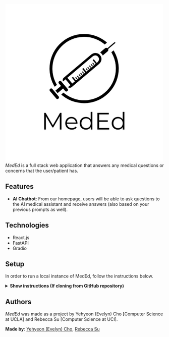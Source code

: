 ![MedEd Logo](./frontend/src/MedEd_logo.png)
_MedEd_ is a full stack web application that answers any medical questions or concerns that the user/patient has.

## Features

- **AI Chatbot**: From our homepage, users will be able to ask questions to the AI medical assistant and receive answers (also based on your previous prompts as well).

## Technologies
- React.js
- FastAPI
- Gradio

## Setup
In order to run a local instance of MedEd, follow the instructions below.

<details><summary><b>Show instructions (If cloning from GitHub repository)</b></summary>

1. Create a new directory and startup a virtual environment

```shell
mkdir webapp
cd webapp
python3 -m venv gradio-env
source gradio-venv/bin/activate
```

2. Clone this repository and change into its directory

```shell
git clone https://github.com/ycho1908/MedEd.git
```

3. Install dependencies

```shell
pip install -r MedEd/requirements.txt
pip install --upgrade pip

pip install gradio_client fastapi uvicorn   // for backend
```

4. If you would want the '.env' file, please reach out to us. Download `.env` file after you have received them into the `webapp/MedEd` directory
  
5. Run the backend server
```shell
uvicorn main:app --reload
```

7. In a separate terminal, run the webapp!
```shell
cd webapp
cd MedEd/frontend
npm -f install
npm start
```

9. Go to http://127.0.0.1:3000/ in a browser to view the project

</details>

## Authors
_MedEd_ was made as a project by Yehyeon (Evelyn) Cho [Computer Science at UCLA] and Rebecca Su [Computer Science at UCI]. 


**Made by**: [Yehyeon (Evelyn) Cho](mailto:yehyeoncho@gmail.com), [Rebecca Su](rcsu@uci.edu)


